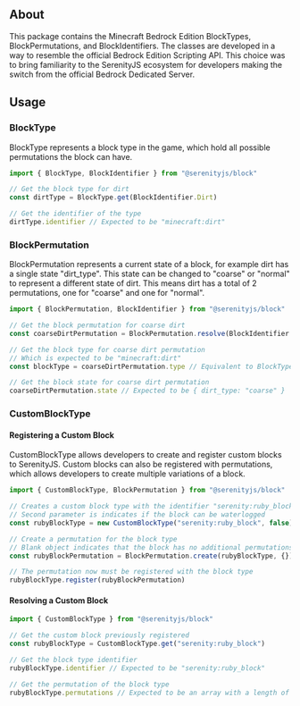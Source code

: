 ## About
This package contains the Minecraft Bedrock Edition BlockTypes, BlockPermutations, and BlockIdentifiers. The classes are developed in a way to resemble the official Bedrock Edition Scripting API. This choice was to bring familiarity to the SerenityJS ecosystem for developers making the switch from the official Bedrock Dedicated Server.

## Usage

### BlockType
BlockType represents a block type in the game, which hold all possible permutations the block can have.
```ts
import { BlockType, BlockIdentifier } from "@serenityjs/block"

// Get the block type for dirt
const dirtType = BlockType.get(BlockIdentifier.Dirt)

// Get the identifier of the type
dirtType.identifier // Expected to be "minecraft:dirt"
```

### BlockPermutation
BlockPermutation represents a current state of a block, for example dirt has a single state "dirt_type". This state can be changed to "coarse" or "normal" to represent a different state of dirt. This means dirt has a total of 2 permutations, one for "coarse" and one for "normal".
```ts
import { BlockPermutation, BlockIdentifier } from "@serenityjs/block"

// Get the block permutation for coarse dirt
const coarseDirtPermutation = BlockPermutation.resolve(BlockIdentifier.Dirt, { dirt_type: "coarse" })

// Get the block type for coarse dirt permutation
// Which is expected to be "minecraft:dirt"
const blockType = coarseDirtPermutation.type // Equivalent to BlockType.get(BlockIdentifier.Dirt)

// Get the block state for coarse dirt permutation
coarseDirtPermutation.state // Expected to be { dirt_type: "coarse" }
```

### CustomBlockType
#### Registering a Custom Block
CustomBlockType allows developers to create and register custom blocks to SerenityJS. Custom blocks can also be registered with permutations, which allows developers to create multiple variations of a block.
```ts
import { CustomBlockType, BlockPermutation } from "@serenityjs/block"

// Creates a custom block type with the identifier "serenity:ruby_block"
// Second parameter is indicates if the block can be waterlogged
const rubyBlockType = new CustomBlockType("serenity:ruby_block", false)

// Create a permutation for the block type
// Blank object indicates that the block has no additional permutations
const rubyBlockPermutation = BlockPermutation.create(rubyBlockType, {})

// The permutation now must be registered with the block type
rubyBlockType.register(rubyBlockPermutation)
```

#### Resolving a Custom Block
```ts
import { CustomBlockType } from "@serenityjs/block"

// Get the custom block previously registered
const rubyBlockType = CustomBlockType.get("serenity:ruby_block")

// Get the block type identifier
rubyBlockType.identifier // Expected to be "serenity:ruby_block"

// Get the permutation of the block type
rubyBlockType.permutations // Expected to be an array with a length of 1
```